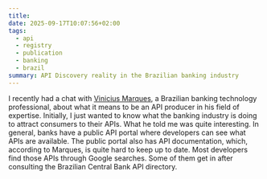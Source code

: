 ```yaml
---
title:
date: 2025-09-17T10:07:56+02:00
tags:
  - api
  - registry
  - publication
  - banking
  - brazil
summary: API Discovery reality in the Brazilian banking industry
---
```

I recently had a chat with [Vinicius Marques](https://www.linkedin.com/in/viniciusmarques/), a Brazilian banking technology professional, about what it means to be an API producer in his field of expertise. Initially, I just wanted to know what the banking industry is doing to attract consumers to their APIs. What he told me was quite interesting. In general, banks have a public API portal where developers can see what APIs are available. The public portal also has API documentation, which, according to Marques, is quite hard to keep up to date. Most developers find those APIs through Google searches. Some of them get in after consulting the Brazilian Central Bank API directory.